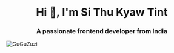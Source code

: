 <h1 align="center">Hi 👋, I'm Si Thu Kyaw Tint</h1>
<h3 align="center">A passionate frontend developer from India</h3>

<p align="left"> <img src="https://komarev.com/ghpvc/?username=GuGuZuzi&label=Profile%20views&color=0e75b6&style=flat" alt="GuGuZuzi" /> </p>
